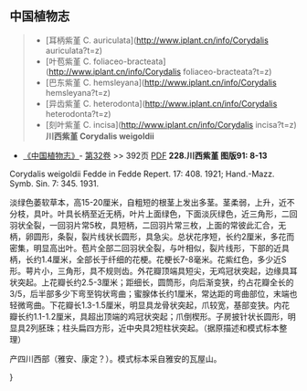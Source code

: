 

## 中国植物志

> * [耳柄紫堇  C.  auriculata](http://www.iplant.cn/info/Corydalis auriculata?t=z)
> * [叶苞紫堇  C.  foliaceo-bracteata](http://www.iplant.cn/info/Corydalis foliaceo-bracteata?t=z)
> * [巴东紫堇  C.  hemsleyana](http://www.iplant.cn/info/Corydalis hemsleyana?t=z)
> * [异齿紫堇  C.  heterodonta](http://www.iplant.cn/info/Corydalis heterodonta?t=z)
> * [刻叶紫堇  C.  incisa](http://www.iplant.cn/info/Corydalis incisa?t=z)
**川西紫堇 Corydalis weigoldii**

* [《中国植物志》](http://www.iplant.cn/frps)- [第32卷](http://www.iplant.cn/frps/vol/32) >> 392页 [PDF](http://www.iplant.cn/frps/pdf/32/392a.pdf)
**228.川西紫堇 图版91: 8-13**

Corydalis weigoldii Fedde in Fedde Repert. 17: 408. 1921; Hand.-Mazz. Symb. Sin. 7: 345. 1931.

淡绿色萎软草本，高15-20厘米，自粗短的根茎上发出多茎。茎柔弱，上升，近不分枝，具叶。叶具长柄至近无柄，叶片上面绿色，下面淡灰绿色，近三角形，二回羽状全裂，一回羽片常5枚，具短柄，二回羽片常三枚，上面的常彼此汇合，无柄，卵圆形，条裂，裂片线状长圆形，具急尖。总状花序短，长约2厘米，多花而密集，明显高出叶。苞片全部二回羽状全裂，与叶相似，裂片线形，下部的近具柄，长约1.4厘米，全部长于纤细的花梗。花梗长7-8毫米。花紫红色，多少近S形。萼片小，三角形，具不规则齿。外花瓣顶端具短尖，无鸡冠状突起，边缘具耳状突起。上花瓣长约2.5-3厘米；距细长，圆筒形，向后渐变狭，约占花瓣全长的3/5，后半部多少下弯至钩状弯曲；蜜腺体长约1厘米，常达距的弯曲部位，末端也轻微弯曲。下花瓣长1.3-1.5厘米，明显具龙骨状突起，爪较宽，基部变狭。内花瓣长约1.1-1.2厘米，具超出顶端的鸡冠状突起；爪倒楔形。子房披针状长圆形，明显具2列胚珠；柱头扁四方形，近中央具2短柱状突起。（据原描述和模式标本整理）

产四川西部（雅安、康定？）。模式标本采自雅安的瓦屋山。

}